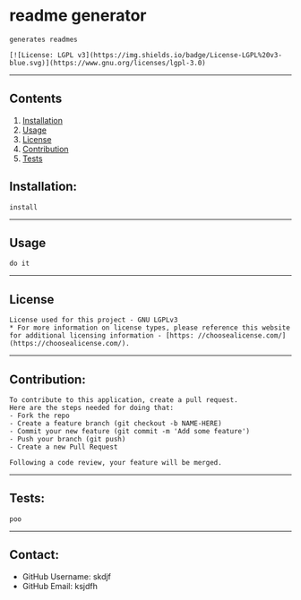 # readme generator

    generates readmes

    [![License: LGPL v3](https://img.shields.io/badge/License-LGPL%20v3-blue.svg)](https://www.gnu.org/licenses/lgpl-3.0)

---

## Contents

1. [Installation](#installation)
2. [Usage](#usage)
3. [License](#license)
4. [Contribution](#contribution)
5. [Tests](#tests)

## Installation:

    install

---

## Usage

    do it

---

## License

    License used for this project - GNU LGPLv3
    * For more information on license types, please reference this website
    for additional licensing information - [https: //choosealicense.com/](https://choosealicense.com/).

---

## Contribution:

    To contribute to this application, create a pull request.
    Here are the steps needed for doing that:
    - Fork the repo
    - Create a feature branch (git checkout -b NAME-HERE)
    - Commit your new feature (git commit -m 'Add some feature')
    - Push your branch (git push)
    - Create a new Pull Request

    Following a code review, your feature will be merged.

---

## Tests:

    poo

---

## Contact:

- GitHub Username: skdjf
- GitHub Email: ksjdfh

